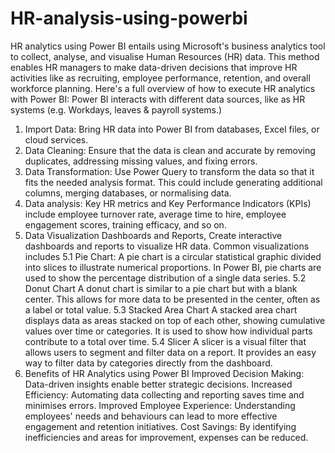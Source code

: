 # HR-analysis-using-powerbi
HR analytics using Power BI entails using Microsoft's business analytics tool to collect, analyse, and visualise Human Resources (HR) data. This method enables HR managers to make data-driven decisions that improve HR activities like as recruiting, employee performance, retention, and overall workforce planning. Here's a full overview of how to execute HR analytics with Power BI:
Power BI interacts with different data sources, like as HR systems (e.g. Workdays, leaves & payroll systems.)
1. Import Data: 
Bring HR data into Power BI from databases, Excel files, or cloud services.
2. Data Cleaning:
Ensure that the data is clean and accurate by removing duplicates, addressing missing values, and fixing errors.
3. Data Transformation: 
Use Power Query to transform the data so that it fits the needed analysis format. This could include generating additional columns, merging databases, or normalising data.
4. Data analysis:
Key HR metrics and Key Performance Indicators (KPIs) include employee turnover rate, average time to hire, employee engagement scores, training efficacy, and so on.
5. Data Visualization
Dashboards and Reports, Create interactive dashboards and reports to visualize HR data. Common visualizations includes
5.1 Pie Chart:
A pie chart is a circular statistical graphic divided into slices to illustrate numerical proportions. In Power BI, pie charts are used to show the percentage distribution of a single data series.
5.2 Donut Chart
A donut chart is similar to a pie chart but with a blank center. This allows for more data to be presented in the center, often as a label or total value.
5.3 Stacked Area Chart
A stacked area chart displays data as areas stacked on top of each other, showing cumulative values over time or categories. It is used to show how individual parts contribute to a total over time.
5.4 Slicer
A slicer is a visual filter that allows users to segment and filter data on a report. It provides an easy way to filter data by categories directly from the dashboard.
6. Benefits of HR Analytics using Power BI
Improved Decision Making: Data-driven insights enable better strategic decisions.
Increased Efficiency: Automating data collecting and reporting saves time and minimises errors.
Improved Employee Experience: Understanding employees' needs and behaviours can lead to more effective engagement and retention initiatives.
Cost Savings: By identifying inefficiencies and areas for improvement, expenses can be reduced.
